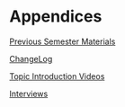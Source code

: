 
# Appendices

[Previous Semester Materials](./AppendixA_CurrentSemesterMaterials.md)

[ChangeLog](./changelog.md)

[Topic Introduction Videos](./AppendixC_TopicIntroVids.md)

[Interviews](./AppendixD_Interviews.md)